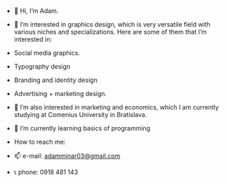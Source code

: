 - 👋 Hi, I’m Adam.
- 👀 I’m interested in graphics design, which is very versatile field with various niches and specializations. Here are some of them that I’m interested in:
- Social media graphics.
- Typography design
- Branding and identity design
- Advertising + marketing design.
  
- 👀 I’m also interested in marketing and economics, which I am currently studying at Comenius University in Bratislava.
- 🌱 I’m currently learning basics of programming
  
- How to reach me:
- 📫 e-mail: adamminar03@gmail.com
- 📞 phone: 0918 481 143

<!---
AdamMinar/AdamMinar is a ✨ special ✨ repository because its `README.md` (this file) appears on your GitHub profile.
You can click the Preview link to take a look at your changes.
--->
